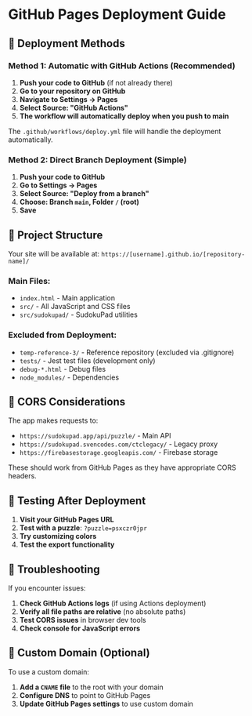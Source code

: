 # GitHub Pages Deployment Guide

## 🚀 Deployment Methods

### Method 1: Automatic with GitHub Actions (Recommended)

1. **Push your code to GitHub** (if not already there)
2. **Go to your repository on GitHub**
3. **Navigate to Settings → Pages**
4. **Select Source: "GitHub Actions"**
5. **The workflow will automatically deploy when you push to main**

The `.github/workflows/deploy.yml` file will handle the deployment automatically.

### Method 2: Direct Branch Deployment (Simple)

1. **Push your code to GitHub**
2. **Go to Settings → Pages**
3. **Select Source: "Deploy from a branch"**
4. **Choose: Branch `main`, Folder `/` (root)**
5. **Save**

## 📁 Project Structure

Your site will be available at: `https://[username].github.io/[repository-name]/`

### Main Files:
- `index.html` - Main application
- `src/` - All JavaScript and CSS files
- `src/sudokupad/` - SudokuPad utilities

### Excluded from Deployment:
- `temp-reference-3/` - Reference repository (excluded via .gitignore)
- `tests/` - Jest test files (development only)
- `debug-*.html` - Debug files
- `node_modules/` - Dependencies

## 🔧 CORS Considerations

The app makes requests to:
- `https://sudokupad.app/api/puzzle/` - Main API
- `https://sudokupad.svencodes.com/ctclegacy/` - Legacy proxy
- `https://firebasestorage.googleapis.com/` - Firebase storage

These should work from GitHub Pages as they have appropriate CORS headers.

## 🧪 Testing After Deployment

1. **Visit your GitHub Pages URL**
2. **Test with a puzzle**: `?puzzle=psxczr0jpr`
3. **Try customizing colors**
4. **Test the export functionality**

## 🐛 Troubleshooting

If you encounter issues:

1. **Check GitHub Actions logs** (if using Actions deployment)
2. **Verify all file paths are relative** (no absolute paths)
3. **Test CORS issues** in browser dev tools
4. **Check console for JavaScript errors**

## 📝 Custom Domain (Optional)

To use a custom domain:

1. **Add a `CNAME` file** to the root with your domain
2. **Configure DNS** to point to GitHub Pages
3. **Update GitHub Pages settings** to use custom domain